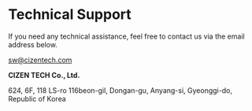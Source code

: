 # Technical Support

If you need any technical assistance, feel free to contact us via the email address below.

sw@cizentech.com


**CIZEN TECH Co., Ltd.**

624, 6F, 118 LS-ro 116beon-gil, Dongan-gu, Anyang-si, Gyeonggi-do, Republic of Korea
